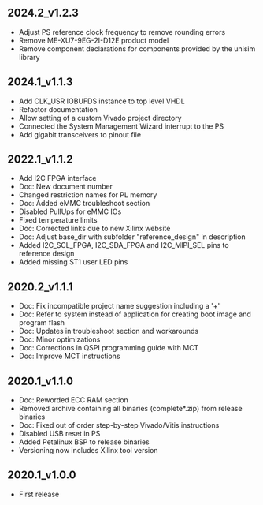 ## 2024.2_v1.2.3
* Adjust PS reference clock frequency to remove rounding errors
* Remove ME-XU7-9EG-2I-D12E product model
* Remove component declarations for components provided by the unisim library

## 2024.1_v1.1.3
* Add CLK_USR IOBUFDS instance to top level VHDL
* Refactor documentation
* Allow setting of a custom Vivado project directory
* Connected the System Management Wizard interrupt to the PS
* Add gigabit transceivers to pinout file

## 2022.1_v1.1.2
* Add I2C FPGA interface
* Doc: New document number
* Changed restriction names for PL memory
* Doc: Added eMMC troubleshoot section
* Disabled PullUps for eMMC IOs
* Fixed temperature limits
* Doc: Corrected links due to new Xilinx website
* Doc: Adjust base_dir with subfolder "reference_design" in description
* Added I2C_SCL_FPGA, I2C_SDA_FPGA and I2C_MIPI_SEL pins to reference design
* Added missing ST1 user LED pins

## 2020.2_v1.1.1
* Doc: Fix incompatible project name suggestion including a '+'
* Doc: Refer to system instead of application for creating boot image and program flash
* Doc: Updates in troubleshoot section and workarounds
* Doc: Minor optimizations
* Doc: Corrections in QSPI programming guide with MCT
* Doc: Improve MCT instructions

## 2020.1_v1.1.0
* Doc: Reworded ECC RAM section
* Removed archive containing all binaries (complete*.zip) from release binaries
* Doc: Fixed out of order step-by-step Vivado/Vitis instructions
* Disabled USB reset in PS
* Added Petalinux BSP to release binaries
* Versioning now includes Xilinx tool version

## 2020.1_v1.0.0
* First release
